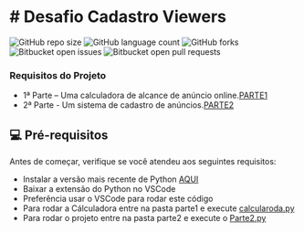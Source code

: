 # # Desafio Cadastro Viewers

<!---Esses são exemplos. Veja https://shields.io para outras pessoas ou para personalizar este conjunto de escudos. Você pode querer incluir dependências, status do projeto e informações de licença aqui--->

![GitHub repo size](https://img.shields.io/github/repo-size/iuricode/README-template?style=for-the-badge)
![GitHub language count](https://img.shields.io/github/languages/count/iuricode/README-template?style=for-the-badge)
![GitHub forks](https://img.shields.io/github/forks/iuricode/README-template?style=for-the-badge)
![Bitbucket open issues](https://img.shields.io/bitbucket/issues/iuricode/README-template?style=for-the-badge)
![Bitbucket open pull requests](https://img.shields.io/bitbucket/pr-raw/iuricode/README-template?style=for-the-badge)

### Requisitos do Projeto

- 1ª Parte – Uma calculadora de alcance de anúncio online.[PARTE1](PARTE1.md)
- 2ª Parte - Um sistema de cadastro de anúncios.[PARTE2](PARTE2.md)

## 💻 Pré-requisitos

Antes de começar, verifique se você atendeu aos seguintes requisitos:
<!---Estes são apenas requisitos de exemplo. Adicionar, duplicar ou remover conforme necessário--->
* Instalar a versão mais recente de Python [AQUI](https://www.python.org/downloads/)
* Baixar a extensão do Python no VSCode 
* Preferência usar o VSCode para rodar este código
* Para rodar a Cálculadora entre na pasta parte1 e execute [calcularoda.py](calcularoda.py)
* Para rodar o projeto entre na pasta parte2 e execute o [Parte2.py](Parte2.py)
